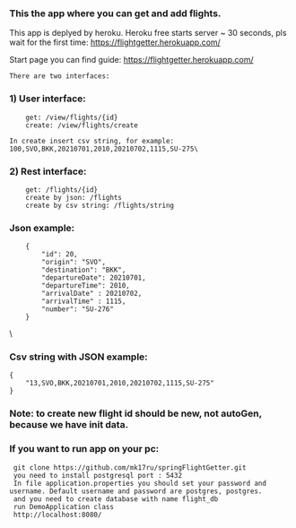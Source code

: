 ### This the app where you can get and add flights.

This app is deplyed by heroku. Heroku free starts server ~ 30 seconds, pls wait for the first time: https://flightgetter.herokuapp.com/

Start page you can find guide: https://flightgetter.herokuapp.com/

    There are two interfaces:

### 1) User interface:
        get: /view/flights/{id}
        create: /view/flights/create

    In create insert csv string, for example: 100,SVO,BKK,20210701,2010,20210702,1115,SU-275\

### 2) Rest interface:
        get: /flights/{id} 
        create by json: /flights 
        create by csv string: /flights/string
### Json example:
        {
            "id": 20,
            "origin": "SVO",
            "destination": "BKK",
            "departureDate": 20210701,
            "departureTime": 2010,
            "arrivalDate" : 20210702,
            "arrivalTime" : 1115, 
            "number": "SU-276"
        }
\
### Csv string with JSON example:
    {
        "13,SVO,BKK,20210701,2010,20210702,1115,SU-275"
    }

### Note: to create new flight id should be new, not autoGen, because we have init data.


### If you want to run app on your pc: 
     git clone https://github.com/mk17ru/springFlightGetter.git
     you need to install postgresql port : 5432
     In file application.properties you should set your password and username. Default username and password are postgres, postgres.
     and you need to create database with name flight_db
     run DemoApplication class
     http://localhost:8080/
